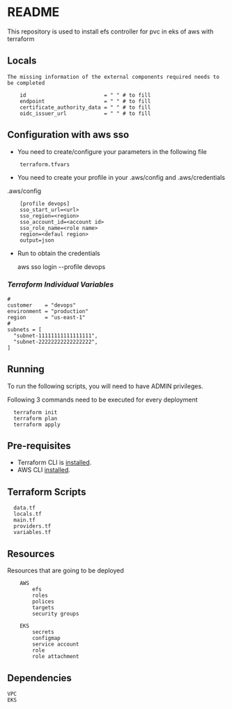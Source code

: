 # README

This repository is used to install efs controller for pvc in eks of aws with terraform

## Locals

	The missing information of the external components required needs to be completed
```
    id                         = " " # to fill 
    endpoint                   = " " # to fill 
    certificate_authority_data = " " # to fill 
    oidc_issuer_url            = " " # to fill 
```

## Configuration with aws sso

  - You need to create/configure your parameters in the following file  
```
    terraform.tfvars
```

  - You need to create your profile in your .aws/config and .aws/credentials

.aws/config  
```
	[profile devops]
	sso_start_url=<url>
	sso_region=<region>
	sso_account_id=<account id>
	sso_role_name=<role name>
	region=<defaul region>
	output=json
```

  - Run to obtain the credentials

  	aws sso login --profile devops

### *Terraform Individual Variables*

```
#
customer    = "devops"
environment = "production"
region      = "us-east-1"
#
subnets = [
  "subnet-11111111111111111",
  "subnet-22222222222222222",
]
```

## Running

To run the following scripts, you will need to have ADMIN privileges.

  Following 3 commands need to be executed for every deployment
``` 
  terraform init 
  terraform plan 
  terraform apply 
```

## Pre-requisites

- Terraform CLI is [installed](https://learn.hashicorp.com/tutorials/terraform/install-cli).  
- AWS CLI [installed](https://docs.aws.amazon.com/cli/latest/userguide/getting-started-install.html).  

## Terraform Scripts
``` 
  data.tf  
  locals.tf  
  main.tf  
  providers.tf  
  variables.tf
``` 

## Resources

Resources that are going to be deployed  
```
	AWS  
		efs  
		roles  
		polices  
		targets
		security groups  

	EKS
		secrets
		configmap
		service account
		role
		role attachment
```

## Dependencies
	
	VPC
	EKS

